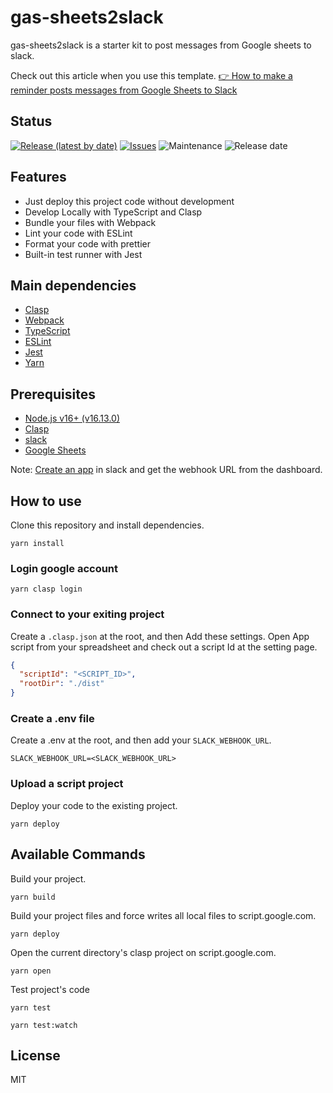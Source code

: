 # gas-sheets2slack

gas-sheets2slack is a starter kit to post messages from Google sheets to slack.

Check out this article when you use this template.
[👉 How to make a reminder posts messages from Google Sheets to Slack](https://dev.to/tim_yone/how-to-make-a-schedule-reminder-for-posting-messages-from-google-sheets-to-slack-2f11)
## Status

[![Release (latest by date)](https://img.shields.io/github/v/release/Kazuki-tam/gas-sheets2slack)](https://github.com/Kazuki-tam/gas-sheets2slack/releases/tag/v0.0.1)
[![Issues](https://img.shields.io/github/issues/Kazuki-tam/gas-sheets2slack)](https://github.com/Kazuki-tam/gas-sheets2slack/issues)
![Maintenance](https://img.shields.io/maintenance/yes/2022)
![Release date](https://img.shields.io/github/release-date/Kazuki-tam/gas-sheets2slack)

## Features
- Just deploy this project code without development
- Develop Locally with TypeScript and Clasp
- Bundle your files with Webpack
- Lint your code with ESLint
- Format your code with prettier
- Built-in test runner with Jest

## Main dependencies

- [Clasp](https://github.com/google/clasp)
- [Webpack](https://webpack.js.org/)
- [TypeScript](https://www.typescriptlang.org/)
- [ESLint](https://eslint.org/)
- [Jest](https://jestjs.io/)
- [Yarn](https://yarnpkg.com/)

## Prerequisites

- [Node.js v16+ (v16.13.0)](https://nodejs.org/en/)
- [Clasp](https://github.com/google/clasp)
- [slack](https://slack.com/)
- [Google Sheets](https://www.google.com/sheets/about/)

Note: [Create an app](https://api.slack.com/apps/) in slack and get the webhook URL from the dashboard.

## How to use

Clone this repository and install dependencies.

```shell
yarn install
```

### Login google account

```shell
yarn clasp login
```

### Connect to your exiting project

Create a `.clasp.json` at the root, and then Add these settings.
Open App script from your spreadsheet and check out a script Id at the setting page.

```json
{
  "scriptId": "<SCRIPT_ID>",
  "rootDir": "./dist"
}
```

### Create a .env file

Create a .env at the root, and then add your `SLACK_WEBHOOK_URL`.

```
SLACK_WEBHOOK_URL=<SLACK_WEBHOOK_URL>
```

### Upload a script project

Deploy your code to the existing project.

```shell
yarn deploy
```

## Available Commands

Build your project.

```shell
yarn build
```

Build your project files and force writes all local files to script.google.com.

```shell
yarn deploy
```

Open the current directory's clasp project on script.google.com.

```shell
yarn open
```

Test project's code

```shell
yarn test
```

```shell
yarn test:watch
```

## License
MIT
